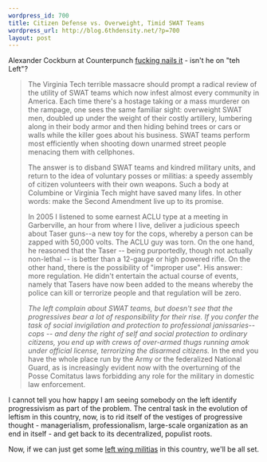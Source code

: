 ```yaml
--- 
wordpress_id: 700
title: Citizen Defense vs. Overweight, Timid SWAT Teams
wordpress_url: http://blog.6thdensity.net/?p=700
layout: post
---
```

<p>Alexander Cockburn at Counterpunch <a href="http://www.counterpunch.org/cockburn04212007.html">fucking nails it</a> - isn't he on "teh Left"?<blockquote><p>The Virginia Tech terrible massacre should prompt a radical review of the utility of SWAT teams which now infest almost every community in America. Each time there's a hostage taking or a mass murderer on the rampage, one sees the same familiar sight: overweight SWAT men, doubled up under the weight of their costly artillery, lumbering along in their body armor and then hiding behind trees or cars or walls while the killer goes about his business. SWAT teams perform most efficiently when shooting down unarmed street people menacing them with cellphones.</p><p>The answer is to disband SWAT teams and kindred military units, and return to the idea of voluntary posses or militias: a speedy assembly of citizen volunteers with their own weapons. Such a body at Columbine or Virginia Tech might have saved many lifes. In other words: make the Second Amendment live up to its promise.</p><p>In 2005 I listened to some earnest ACLU type at a meeting in Garberville, an hour from where I live, deliver a judicious speech about Taser guns--a new toy for the cops, whereby a person can be zapped with 50,000 volts. The ACLU guy was torn. On the one hand, he reasoned that the Taser -- being purportedly, though not actually non-lethal -- is better than a 12-gauge or high powered rifle. On the other hand, there is the possibility of "improper use". His answer: more regulation. He didn't entertain the actual course of events, namely that Tasers have now been added to the means whereby the police can kill or terrorize people and that regulation will be zero.</p><p><em>The left complain about SWAT teams, but doesn't see that the progressives bear a lot of responsibility for their rise. If you confer the task of social invigilation and protection to professional janissaries--cops -- and deny the right of self and social protection to ordinary citizens, you end up with crews of over-armed thugs running amok under official license, terrorizing the disarmed citizens.</em> In the end you have the whole place run by the Army or the federalized National Guard, as is increasingly evident now with the overturning of the Posse Comitatus laws forbidding any role for the military in domestic law enforcement.</p></blockquote>I cannot tell you how happy I am seeing somebody on the left identify progressivism as part of the problem.  The central task in the evolution of leftism in this country, now, is to rid itself of the vestiges of progressive thought - managerialism, professionalism, large-scale organization as an end in itself - and get back to its decentralized, populist roots.</p><p>Now, if we can just get some <a href="http://profile.myspace.com/index.cfm?fuseaction=user.viewprofile&friendid=130089213">left wing militias</a> in this country, we'll be all set.
